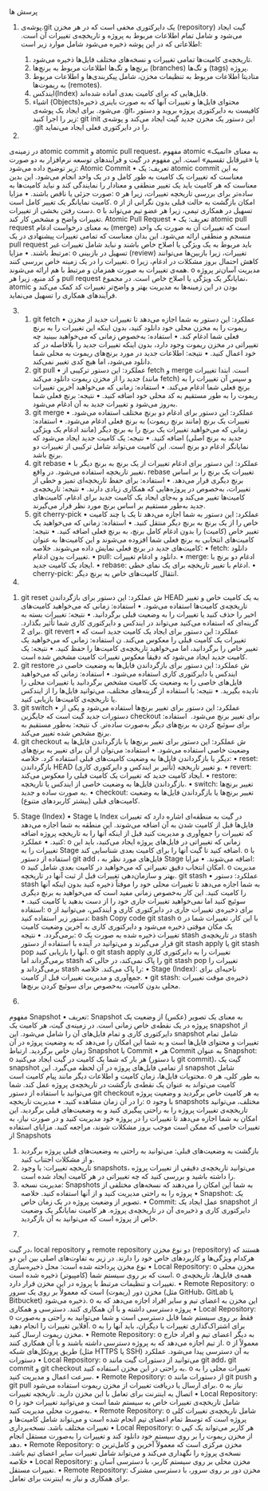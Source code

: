 پرسش ها
1) پوشه‌ی.git  یک دایرکتوری مخفی است که در هر مخزن (repository) گیت ایجاد می‌شود و شامل تمام اطلاعات مربوط به پروژه و تاریخچه‌ی تغییرات آن است. اطلاعاتی که در این پوشه ذخیره می‌شود شامل موارد زیر است:
    1.	تاریخچه‌ی کامیت‌ها تمامی تغییرات و نسخه‌های مختلف فایل‌ها ذخیره می‌شود.
    2.	برنچ‌ها و تگ‌ها اطلاعات مربوط به برنچ‌ها (branches) و تگ‌ها (tags) پروژه.
    3.	متادیتا اطلاعات مربوط به تنظیمات مخزن، شامل پیکربندی‌ها و اطلاعات مربوط به ریموت‌ها (remotes).
    4.	ایندکس(Index) فایل‌هایی که برای کامیت بعدی آماده شده‌اند.
    5.	اشیاء (Objects)محتوای فایل‌ها و تغییرات آنها که به صورت باینری ذخیره می‌شود.
    برای ایجاد یک پوشه‌ی .git، کافیست به دایرکتوری پروژه بروید و دستور زیر را اجرا کنید:
    git init
    این دستور یک مخزن جدید گیت ایجاد می‌کند و پوشه‌ی .git را در دایرکتوری فعلی ایجاد می‌نماید.

2)
در زمینه‌ی atomic commit و atomic pull request، مفهوم atomic به معنای «اتمیک» یا «غیرقابل تقسیم» است. این مفهوم در گیت و فرآیندهای توسعه نرم‌افزار به دو صورت زیر توضیح داده می‌شود:
Atomic Commit
•	تعریف: یک atomic commit به این معناست که تغییرات یک کامیت به طور کامل و در یک واحد انجام می‌شود. این بدین معناست که هر کامیت باید یک تغییر منطقی و معنادار را نمایندگی کند و نباید کامیت‌ها به صورت جزئی یا ناقص باشند.
•	مزایا:
o	ساده‌تر برای بررسی تاریخچه تغییرات، زیرا هر کامیت نمایانگر یک تغییر کامل است.
o	امکان بازگشت به حالت قبلی بدون نگرانی از از دست رفتن بخشی از تغییرات.
o	تسهیل در همکاری تیمی، زیرا هر عضو تیم می‌تواند با تغییرات واضح و مشخص کار کند.
Atomic Pull Request
•	تعریف: یک atomic pull request به معنای درخواست ادغام (merge) است که تغییرات آن به صورت یک واحد منسجم و منطقی ارائه می‌شود. این بدان معناست که تمامی تغییرات پیشنهادی در یک pull request باید مربوط به یک ویژگی یا اصلاح خاص باشند و نباید شامل تغییرات غیر مرتبط باشند.
•	مزایا:
o	تسهیل در بازبینی (review) تغییرات، زیرا بازبین‌ها می‌توانند تغییرات را در یک زمینه خاص بررسی کنند.
o	کاهش احتمال بروز مشکلات در ادغام، زیرا همه‌ی تغییرات به صورت همزمان و مرتبط با هم ارائه می‌شوند.
o	مدیریت آسان‌تر پروژه و کد منبع، زیرا هر pull request نمایانگر یک ویژگی یا اصلاح خاص است.
در مجموع، atomic بودن در این زمینه‌ها به مدیریت بهتر و واضح‌تر تغییرات کد کمک می‌کند و فرآیندهای همکاری را تسهیل می‌نماید.


3) 
    1. git fetch
    •	عملکرد: این دستور به شما اجازه می‌دهد تا تغییرات جدید از مخزن ریموت را به مخزن محلی خود دانلود کنید، بدون اینکه این تغییرات را به برنچ فعلی شما ادغام کند.
    •	استفاده: به‌خصوص زمانی که می‌خواهید ببینید چه تغییراتی در مخزن ریموت وجود دارد، بدون اینکه تغییرات جدید را بلافاصله در کد خود اعمال کنید.
    •	نتیجه: اطلاعات جدید در مورد برنچ‌های ریموت به محلی شما دانلود می‌شود، اما هیچ کدی تغییر نمی‌کند.
    2. git pull
    •	عملکرد: این دستور ترکیبی از fetch و merge است. ابتدا تغییرات جدید را از مخزن ریموت دانلود می‌کند (مانند fetch) و سپس آن تغییرات را به برنچ فعلی شما ادغام می‌کند.
    •	استفاده: زمانی که می‌خواهید آخرین تغییرات ریموت را به طور مستقیم به کد محلی خود اضافه کنید.
    •	نتیجه: برنچ فعلی شما به‌روز می‌شود و تغییرات جدید به آن ادغام می‌شود.
    3. git merge
    •	عملکرد: این دستور برای ادغام دو برنچ مختلف استفاده می‌شود. تغییرات یک برنچ (مانند برنچ ریموت) به برنچ فعلی ادغام می‌شود.
    •	استفاده: زمانی که می‌خواهید تغییرات یک برنچ را به برنچ دیگر (مانند ادغام یک ویژگی جدید به برنچ اصلی) اضافه کنید.
    •	نتیجه: یک کامیت جدید ایجاد می‌شود که نمایانگر ادغام دو برنچ است. این کامیت می‌تواند شامل ترکیبی از تغییرات دو برنچ باشد.
    4. git rebase
    •	عملکرد: این دستور برای ادغام تغییرات از یک برنچ به برنچ دیگر با تغییر تاریخچه استفاده می‌شود. در واقع، rebase تغییرات یک برنچ را بر اساس برنچ دیگری قرار می‌دهد.
    •	استفاده: برای حفظ تاریخچه‌ای تمیز و خطی از تغییرات، به‌خصوص در پروژه‌هایی که همکاری زیادی دارند.
    •	نتیجه: تاریخچه‌ی کامیت‌ها تغییر می‌کند و به‌جای ایجاد یک کامیت جدید برای ادغام، کامیت‌های جدید به‌طور مستقیم بر اساس برنچ مورد نظر قرار می‌گیرند.
    5. git cherry-pick
    •	عملکرد: این دستور به شما اجازه می‌دهد تا یک یا چند کامیت خاص را از یک برنچ به برنچ دیگر منتقل کنید.
    •	استفاده: زمانی که می‌خواهید یک تغییر خاص (کامیت) را بدون ادغام کامل برنچ، به برنچ فعلی اضافه کنید.
    •	نتیجه: کامیت‌های انتخابی به برنچ فعلی شما افزوده می‌شوند و این کامیت‌ها به عنوان کامیت‌های جدید در برنچ فعلی نمایش داده می‌شوند.
    خلاصه:
    •	fetch: دانلود تغییرات بدون ادغام.
    •	pull: دانلود و ادغام تغییرات.
    •	merge: ادغام دو برنچ با ایجاد یک کامیت جدید.
    •	rebase: ادغام با تغییر تاریخچه برای یک نمای خطی.
    •	cherry-pick: انتقال کامیت‌های خاص به برنچ دیگر.

4)
1. git reset
ش	عملکرد: این دستور برای بازگرداندن HEAD به یک کامیت خاص و تغییر تاریخچه‌ی کامیت‌ها استفاده می‌شود.
•	استفاده: زمانی که می‌خواهید کامیت‌های اخیر را حذف کنید یا تغییرات را به وضعیت قبلی برگردانید.
•	نتیجه: تغییرات بسته به گزینه‌ای که استفاده می‌کنید می‌تواند در ایندکس و دایرکتوری کاری شما تأثیر بگذارد. برای 2. git revert
•	عملکرد: این دستور برای ایجاد یک کامیت جدید است که تغییرات یک کامیت قبلی را معکوس می‌کند.
ن	استفاده: زمانی که می‌خواهید یک تغییر خاص را برگردانید، اما می‌خواهید تاریخچه‌ی کامیت‌ها را حفظ کنید.
•	نتیجه: یک کامیت جدید ایجاد می‌شود که دقیقاً معکوس تغییرات کامیت مشخص شده است.
3. git restore
ش	عملکرد: این دستور برای بازگرداندن فایل‌ها به وضعیت خاصی در ایندکس یا دایرکتوری کاری استفاده می‌شود.
•	استفاده: زمانی که می‌خواهید فایل‌های خاصی را به وضعیت یک کامیت مشخص برگردانید یا تغییرات محلی را نادیده بگیرید.
•	نتیجه: با استفاده از گزینه‌های مختلف، می‌توانید فایل‌ها را از ایندکس یا تاریخچه‌ی کامیت‌ها بازیابی کنید.
4. git switch
•	عملکرد: این دستور برای تغییر برنچ‌ها استفاده می‌شود و یکی از دستورات جدید گیت است که جایگزین checkout برای تغییر برنچ می‌شود.
‌	استفاده: برای سوئیچ کردن به برنچ‌های دیگر به‌صورت ساده‌تر.
ک	نتیجه: به‌طور مستقیم به برنچ مشخص شده تغییر می‌کند.
5. git checkout
ش	عملکرد: این دستور برای تغییر برنچ‌ها یا بازگرداندن فایل‌ها به وضعیت خاصی استفاده می‌شود.
•	استفاده: می‌توان از آن برای تغییر به برنچ‌های دیگر یا بازگرداندن فایل‌ها به وضعیت کامیت‌های قبلی استفاده کرد.
خلاصه:
•	reset: بازگرداندن HEAD و تغییر تاریخچه (تأثیر بر ایندکس و دایرکتوری کاری).
•	revert: ایجاد کامیت جدید که تغییرات یک کامیت قبلی را معکوس می‌کند.
•	restore: بازگرداندن فایل‌ها به وضعیت خاصی از ایندکس یا تاریخچه.
•	switch: تغییر برنچ‌ها به صورت ساده و جدید.
•	checkout: تغییر برنچ‌ها یا بازگرداندن فایل‌ها به وضعیت کامیت‌های قبلی (بیشتر کاربردهای متنوع).


5) 
    Stage (Index)
    •	Stage  یا Index در گیت به منطقه‌ای اشاره دارد که تغییرات فایل‌ها قبل از کامیت شدن به آن اضافه می‌شوند. این منطقه به شما اجازه می‌دهد که تغییرات را جمع‌آوری و مدیریت کنید قبل از اینکه آنها را به تاریخچه پروژه اضافه کنید.
    •	عملکرد:
    o	زمانی که تغییراتی در فایل‌های پروژه ایجاد می‌کنید، باید این تغییرات را به Stage اضافه کنید تا گیت آنها را برای کامیت بعدی شناسایی کند.
    o	با استفاده از دستور git add <file>، فایل‌های مورد نظر به Stage اضافه می‌شوند.
    •	مزایا:
    o	امکان انتخاب دقیق تغییراتی که می‌خواهید در کامیت بعدی شامل کنید.
    o	مدیریت بهتر و سازمان‌دهی تغییرات قبل از ثبت آنها در تاریخچه.
    git stash
    •	عملکرد: دستور stash به شما اجازه می‌دهد تا تغییرات محلی خود را موقتاً ذخیره کنید بدون اینکه آنها را کامیت کنید. این کار به‌خصوص زمانی مفید است که می‌خواهید به برنچ دیگری سوئیچ کنید اما نمی‌خواهید تغییرات جاری خود را از دست بدهید یا کامیت کنید.
    •	استفاده:
    o	برای ذخیره‌ی تغییرات جاری در دایرکتوری کاری و ایندکس، می‌توانید از دستور زیر استفاده کنید:
    bash
    Copy code
    git stash
    o	با این کار، تغییرات شما در یک مکان موقتی ذخیره می‌شود و دایرکتوری کاری به آخرین وضعیت کامیت برمی‌گردد.
    •	نتیجه:
    o	تغییرات ذخیره شده به صورت یک stash در تاریخچه‌ی stash قرار می‌گیرند و می‌توانید در آینده با استفاده از دستور git stash apply یا git stash pop آنها را بازیابی کنید.
    o	git stash apply تغییرات را به دایرکتوری کاری برمی‌گرداند اما stash را پاک نمی‌کند، در حالی که git stash pop تغییرات را برمی‌گرداند و stash را پاک می‌کند.
    خلاصه:
    •	Stage (Index): ناحیه‌ای برای جمع‌آوری و مدیریت تغییرات قبل از کامیت.
    •	git stash: ذخیره‌ی موقت تغییرات محلی بدون کامیت، به‌خصوص برای سوئیچ کردن برنچ‌ها.


6)
مفهوم Snapshot
•	تعریف: Snapshot به معنای یک تصویر (عکس) از وضعیت یک پروژه در یک نقطه‌ی خاص زمانی است. در زمینه‌ی گیت، هر کامیت یک snapshot از دایرکتوری کاری و تمام فایل‌های آن را شامل می‌شود. این snapshot شامل تمام تغییرات و محتوای فایل‌ها است و به شما این امکان را می‌دهد که به وضعیت پروژه در آن زمان خاص برگردید.
ارتباط Snapshot با Commit
•	هر Commit به عنوان Snapshot:
o	هر بار که شما یک کامیت در گیت ایجاد می‌کنید (با دستور git commit)، گیت یک snapshot از تمامی فایل‌های پروژه در آن لحظه می‌گیرد. این snapshot شامل محتویات فایل‌ها، زمان کامیت و اطلاعات دیگر مانند پیام کامیت است.
o	به طور کلی، هر کامیت می‌تواند به عنوان یک نقطه‌ی بازگشت در تاریخچه‌ی پروژه عمل کند. شما می‌توانید با استفاده از دستور git checkout به هر کامیت خاص برگردید و وضعیت پروژه را در آن زمان مشاهده کنید.
•	مدیریت تاریخچه:
o	با وجود snapshots مختلف، می‌توانید تاریخچه‌ی تغییرات پروژه را به راحتی پیگیری کنید و به وضعیت‌های قبلی برگردید. این امکان به شما اجازه می‌دهد تا تغییرات را در پروژه خود مدیریت کنید و در صورت نیاز، به تغییرات خاصی که ممکن است موجب بروز مشکلات شوند، مراجعه کنید.
مزایای استفاده از Snapshots
1.	بازگشت به وضعیت‌های قبلی: می‌توانید به راحتی به وضعیت‌های قبلی پروژه برگردید و از مشکلات اجتناب کنید.
2.	تاریخچه تغییرات: با وجود snapshots، می‌توانید تاریخچه‌ی دقیقی از تغییرات پروژه را داشته باشید و بررسی کنید که چه تغییراتی در هر کامیت ایجاد شده است.
3.	مدیریت نسخه: Snapshots به شما این امکان را می‌دهند که نسخه‌های مختلفی از پروژه را به راحتی مدیریت کنید و از آنها استفاده کنید.
خلاصه
•	Snapshot: یک تصویر از وضعیت پروژه در یک زمان خاص.
•	Commit: عمل ایجاد یک snapshot از دایرکتوری کاری و ذخیره‌ی آن در تاریخچه‌ی پروژه. هر کامیت نمایانگر یک وضعیت خاص از پروژه است که می‌توانید به آن بازگردید.


7) 
در گیت، local repository و remote repository دو نوع مخزن (repository) هستند که هرکدام ویژگی‌ها و کاربردهای خاص خود را دارند. در زیر به تفاوت‌های اصلی بین این دو نوع مخزن پرداخته شده است:
محل ذخیره‌سازی
•	Local Repository:
o	مخزن محلی است که بر روی سیستم شما (کامپیوتر) ذخیره شده است.
o	همه‌ی فایل‌ها، تاریخچه‌ی تغییرات و تنظیمات مرتبط با پروژه در این مخزن قرار دارد.
•	Remote Repository:
o	مخزن دور (ریموت) است که معمولاً بر روی یک سرور (مثل GitHub، GitLab یا Bitbucket) ذخیره می‌شود.
o	این مخزن به اعضای تیم و سایر افراد اجازه می‌دهد که به پروژه دسترسی داشته و با آن همکاری کنند.
دسترسی و همکاری
•	Local Repository:
o	فقط بر روی سیستم شما قابل دسترسی است و شما می‌توانید به راحتی و به‌صورت آفلاین تغییرات را انجام دهید.
o	برای اشتراک‌گذاری تغییرات با دیگران، باید آنها را به مخزن ریموت ارسال کنید.
•	Remote Repository:
o	به دیگر اعضای تیم و افراد خارج از تیم اجازه می‌دهد که به پروژه دسترسی داشته باشند و با آن همکاری کنند.
o	معمولاً از طریق پروتکل‌های شبکه (مثل HTTPS یا SSH) به آن دسترسی پیدا می‌شود.
عملکرد دستورات
•	Local Repository:
o	می‌توانید از دستورات گیت مانند git add، git commit و git checkout به راحتی در این مخزن استفاده کنید.
o	تغییرات محلی را به سرعت اعمال و مدیریت کنید.
•	Remote Repository:
o	از دستورات مانند git push و git pull برای ارسال یا دریافت تغییرات از مخزن ریموت استفاده می‌شود.
o	نیاز به اتصال به اینترنت برای تعامل با این مخزن دارید.
تاریخچه تغییرات
•	Local Repository:
o	شامل تاریخچه‌ی تغییرات خاص به سیستم شما است و می‌توانید تغییرات خود را به‌صورت محلی مدیریت کنید.
•	Remote Repository:
o	شامل تاریخچه‌ی تغییرات کلی پروژه است که توسط تمام اعضای تیم انجام شده است و می‌تواند شامل کامیت‌ها و تغییرات مختلف باشد.
نسخه‌برداری
•	Local Repository:
o	هر کاربر می‌تواند یک کپی از مخزن ریموت را بر روی سیستم خود دانلود کند و تغییرات را به‌صورت مستقل انجام دهد.
•	Remote Repository:
o	مخزن مرکزی است که معمولاً آخرین و کامل‌ترین نسخه‌ی پروژه را نگهداری می‌کند و می‌تواند شامل تغییرات سایر اعضای تیم باشد.
خلاصه
•	Local Repository: مخزن محلی بر روی سیستم کاربر، با دسترسی آسان و تغییرات مستقل.
•	Remote Repository: مخزن دور بر روی سرور، با دسترسی مشترک برای همکاری و نیاز به اینترنت برای تعامل.
